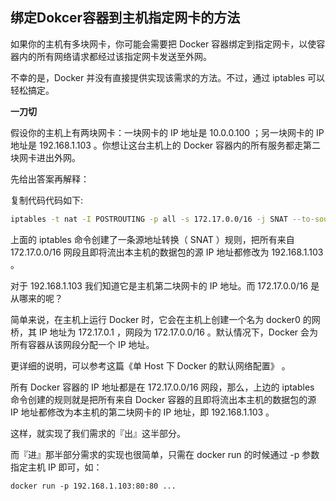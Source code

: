 ## 绑定Dokcer容器到主机指定网卡的方法

如果你的主机有多块网卡，你可能会需要把 Docker 容器绑定到指定网卡，以使容器内的所有网络请求都经过该指定网卡发送至外网。

不幸的是，Docker 并没有直接提供实现该需求的方法。不过，通过 iptables 可以轻松搞定。

**一刀切**

假设你的主机上有两块网卡：一块网卡的 IP 地址是 10.0.0.100 ；另一块网卡的 IP 地址是 192.168.1.103 。你想让这台主机上的 Docker 容器内的所有服务都走第二块网卡进出外网。

先给出答案再解释：



复制代码代码如下:

```bash
iptables -t nat -I POSTROUTING -p all -s 172.17.0.0/16 -j SNAT --to-source 192.168.1.103
```



上面的 iptables 命令创建了一条源地址转换（ SNAT ）规则，把所有来自 172.17.0.0/16 网段且即将流出本主机的数据包的源 IP 地址都修改为 192.168.1.103 。

对于 192.168.1.103 我们知道它是主机第二块网卡的 IP 地址。而 172.17.0.0/16 是从哪来的呢？

简单来说，在主机上运行 Docker 时，它会在主机上创建一个名为 docker0 的网桥，其 IP 地址为 172.17.0.1 ，网段为 172.17.0.0/16 。默认情况下，Docker 会为所有容器从该网段分配一个 IP 地址。

更详细的说明，可以参考这篇《单 Host 下 Docker 的默认网络配置》 。

所有 Docker 容器的 IP 地址都是在 172.17.0.0/16 网段，那么，上边的 iptables 命令创建的规则就是把所有来自 Docker 容器的且即将流出本主机的数据包的源 IP 地址都修改为本主机的第二块网卡的 IP 地址，即 192.168.1.103 。

这样，就实现了我们需求的『出』这半部分。

而『进』那半部分需求的实现也很简单，只需在 docker run 的时候通过 -p 参数指定主机 IP 即可，如：

```
docker run -p 192.168.1.103:80:80 ...
```

